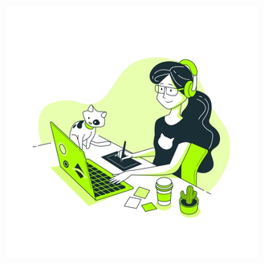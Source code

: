 <img src="https://github.com/belaparreiras/belaparreiras/blob/main/githubimg1.png" alt="Banner of a developer sitting in front of a desk">

